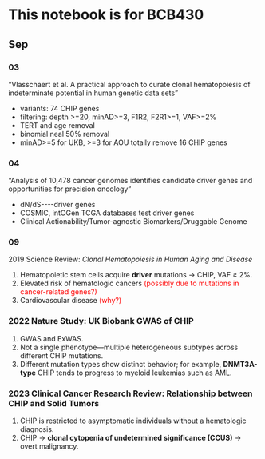 # This notebook is for BCB430 
## Sep
### 03
“Vlasschaert et al. A practical approach to curate clonal hematopoiesis of indeterminate potential in human genetic data sets”
- variants: 74 CHIP genes
- filtering: depth >=20, minAD>=3, F1R2, F2R1>=1, VAF>=2%
- TERT and age removal
- binomial neal 50% removal
- minAD>=5 for UKB, >=3 for AOU
totally remove 16 CHIP genes

### 04
“Analysis of 10,478 cancer genomes identifies candidate driver genes and opportunities for precision oncology“
- dN/dS----driver genes
- COSMIC, intOGen TCGA databases test driver genes
- Clinical Actionability/Tumor-agnostic Biomarkers/Druggable Genome

### 09
2019 Science Review: *Clonal Hematopoiesis in Human Aging and Disease*  
1. Hematopoietic stem cells acquire **driver** mutations → CHIP, VAF ≥ 2%.  
2. Elevated risk of hematologic cancers <span style="color:red">(possibly due to mutations in cancer-related genes?)</span>  
3. Cardiovascular disease <span style="color:red">(why?)</span>

### 2022 Nature Study: UK Biobank GWAS of CHIP  
1. GWAS and ExWAS.  
2. Not a single phenotype—multiple heterogeneous subtypes across different CHIP mutations.  
3. Different mutation types show distinct behavior; for example, **DNMT3A-type** CHIP tends to progress to myeloid leukemias such as AML.

### 2023 Clinical Cancer Research Review: Relationship between CHIP and Solid Tumors  
1. CHIP is restricted to asymptomatic individuals without a hematologic diagnosis.  
2. CHIP → **clonal cytopenia of undetermined significance (CCUS)** → overt malignancy.
